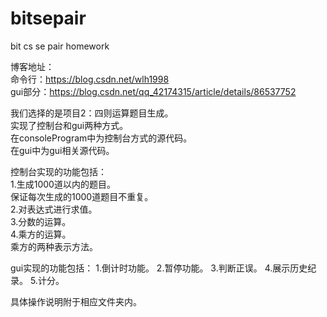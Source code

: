 # bitsepair  
bit cs se pair homework  
  
博客地址：  
命令行：https://blog.csdn.net/wlh1998  
gui部分：https://blog.csdn.net/qq_42174315/article/details/86537752  
  
我们选择的是项目2：四则运算题目生成。  
实现了控制台和gui两种方式。  
在consoleProgram中为控制台方式的源代码。  
在gui中为gui相关源代码。  
  
控制台实现的功能包括：  
1.生成1000道以内的题目。  
  保证每次生成的1000道题目不重复。  
2.对表达式进行求值。  
3.分数的运算。  
4.乘方的运算。  
  乘方的两种表示方法。   
  
  gui实现的功能包括：
  1.倒计时功能。
  2.暂停功能。
  3.判断正误。
  4.展示历史纪录。
  5.计分。
  
具体操作说明附于相应文件夹内。  
